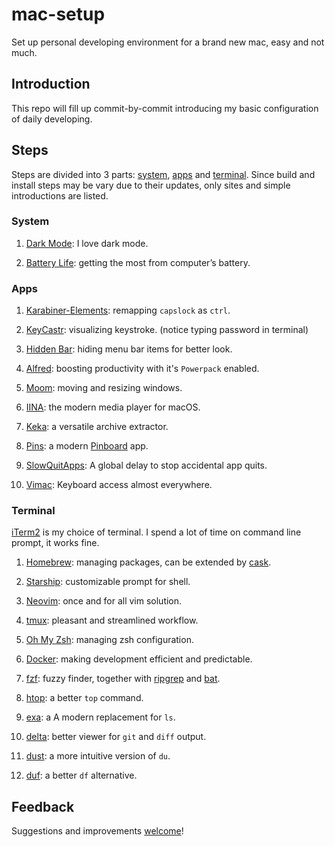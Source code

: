 
# mac-setup

Set up personal developing environment for a brand new mac, easy and not much.

## Introduction

This repo will fill up commit-by-commit introducing my basic configuration of
daily developing.

## Steps

Steps are divided into 3 parts: [system](#System), [apps](#Apps) and
[terminal](#Terminal). Since build and install steps may be vary due to their
updates, only sites and simple introductions are listed.

### System

 1. [Dark Mode](https://support.apple.com/en-us/HT208976): I love dark mode.

 2. [Battery Life](https://support.apple.com/en-us/HT204054): getting the most from computer’s battery.

### Apps

 1. [Karabiner-Elements](https://karabiner-elements.pqrs.org): remapping `capslock` as `ctrl`.

 2. [KeyCastr](https://github.com/keycastr/keycastr): visualizing keystroke. (notice typing password in terminal)

 3. [Hidden Bar](https://github.com/dwarvesf/hidden): hiding menu bar items for better look.

 4. [Alfred](https://www.alfredapp.com): boosting productivity with it's `Powerpack` enabled.

 5. [Moom](https://manytricks.com/moom/): moving and resizing windows.

 6. [IINA](https://iina.io): the modern media player for macOS.

 7. [Keka](https://www.keka.io): a versatile archive extractor.

 8. [Pins](https://get-pins.app): a modern [Pinboard](https://pinboard.in) app.

 9. [SlowQuitApps](https://github.com/dteoh/SlowQuitApps): A global delay to stop accidental app quits.

 10. [Vimac](https://vimacapp.com): Keyboard access almost everywhere.

### Terminal

[iTerm2](https://iterm2.com) is my choice of terminal. I spend a lot of time
on command line prompt, it works fine.

 1. [Homebrew](https://brew.sh): managing packages, can be extended by [cask](https://formulae.brew.sh/cask/).

 2. [Starship](https://github.com/starship/starship): customizable prompt for shell.

 3. [Neovim](https://neovim.io): once and for all vim solution.

 4. [tmux](https://github.com/tmux/tmux): pleasant and streamlined workflow.

 5. [Oh My Zsh](https://github.com/ohmyzsh/ohmyzsh): managing zsh configuration.

 6. [Docker](https://github.com/ohmyzsh/ohmyzsh): making development efficient and predictable.

 7. [fzf](https://github.com/junegunn/fzf): fuzzy finder, together with [ripgrep](https://github.com/BurntSushi/ripgrep) and [bat](https://github.com/sharkdp/bat).

 8. [htop](https://github.com/hishamhm/htop): a better `top` command.

 9. [exa](https://github.com/ogham/exa): a A modern replacement for `ls`.

 10. [delta](https://github.com/dandavison/delta): better viewer for `git` and `diff` output.

 11. [dust](https://github.com/bootandy/dust): a more intuitive version of `du`.

 12. [duf](https://github.com/muesli/duf): a better `df` alternative.

## Feedback

Suggestions and improvements [welcome](https://github.com/kxdc/mac-setup/issues)!

